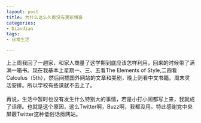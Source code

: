 ```yaml
---
layout: post
title: 为什么这么久都没有更新博客
categories:
- Diandian
tags:
- 日常生活

---
```

上上周我回了一趟家，和家人商量了这学期到底应该怎样利用，回来的时候带了满满一箱书。现在我基本上星期一、三、五看The Elements of Style,二四看Calculus（5th），然后间插国外网站的文章和美剧，晚上则看中文书籍。周末灵活安排。所以学校有些课就不去上了。
<br />
<br />再说，生活中暂时也没有发生什么特别大的事情，若是小打小闹都写上来，我就成了话痨。也就是这个原因，这么Twitter啊，Buzz啊，我都没用。特此感谢党中央屏蔽Twitter这种低俗话痨网站。